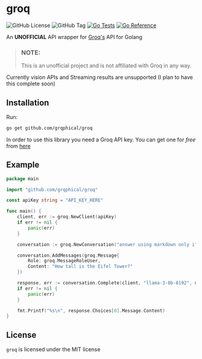 # groq

![GitHub License](https://img.shields.io/github/license/grqphical/groq)
![GitHub Tag](https://img.shields.io/github/v/tag/grqphical/groq?label=version)
[![Go Tests](https://github.com/grqphical/groq/actions/workflows/go.yml/badge.svg)](https://github.com/grqphical/groq/actions/workflows/go.yml)
[![Go Reference](https://pkg.go.dev/badge/github.com/grqphical/groq)](https://pkg.go.dev/badge/github.com/grqphical/groq.svg)

An **UNOFFICIAL** API wrapper for [Groq's](https://groq.com) API for Golang

> ### NOTE:
>
> This is an unofficial project and is not affiliated with Groq in any way.

Currently vision APIs and Streaming results are unsupported (I plan to have this complete soon)

## Installation

Run:

```bash
go get github.com/grqphical/groq
```

In order to use this library you need a Groq API key. You can get one for _free_ from [here](https://console.groq.com/keys)

## Example

```go
package main

import "github.com/grqphical/groq"

const apiKey string = "API_KEY_HERE"

func main() {
    client, err := groq.NewClient(apiKey)
    if err != nil {
        panic(err)
    }

    conversation := groq.NewConversation("answer using markdown only if necessary")

    conversation.AddMessages(groq.Message{
        Role: groq.MessageRoleUser,
        Content: "How tall is the Eifel Tower?"
    })

    response, err := conversation.Complete(client, "llama-3-8b-8192", nil)
    if err != nil {
        panic(err)
    }

    fmt.Printf("%s\n", response.Choices[0].Message.Content)
}
```

## License

`groq` is licensed under the MIT license
